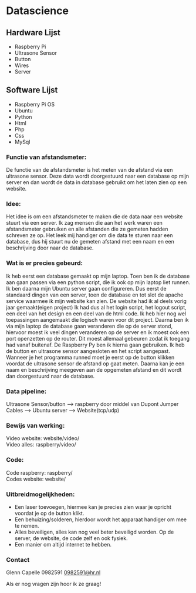 # Datascience

## Hardware Lijst
-   Raspberry Pi
-   Ultrasone Sensor
-   Button
-   Wires
-   Server

## Software Lijst
-   Raspberry Pi OS
-   Ubuntu
-   Python
-   Html
-   Php
-   Css
-   MySql

### Functie van afstandsmeter: 
De functie van de afstandsmeter is het meten van de afstand via een ultrasone sensor. Deze data wordt doorgestuurd naar een database op mijn server en dan wordt de data in database gebruikt om het laten zien op een website.

### Idee: 
Het idee is om een afstandsmeter te maken die de data naar een website stuurt via een server. Ik zag mensen die aan het werk waren een afstandsmeter gebruiken en alle afstanden die ze gemeten hadden schreven ze op. Het leek mij handiger om die data te sturen naar een database, dus hij stuurt nu de gemeten afstand met een naam en een beschrijving door naar de database.

### Wat is er precies gebeurd:
Ik heb eerst een database gemaakt op mijn laptop. Toen ben ik de database aan gaan passen via een python script, die ik ook op mijn laptop liet runnen. Ik ben daarna mijn Ubuntu server gaan configureren. Dus eerst de standaard dingen van een server, toen de database en tot slot de apache service waarmee ik mijn website kan zien. De website had ik al deels vorig jaar gemaakt(eigen project) Ik had dus al het login script, het logout script, een deel van het design en een deel van de html code. Ik heb hier nog wel toepassingen aangemaakt die logisch waren voor dit project. Daarna ben ik via mijn laptop de database gaan veranderen die op de server stond, hiervoor moest ik veel dingen veranderen op de server en ik moest ook een port openzetten op de router. Dit moest allemaal gebeuren zodat ik toegang had vanaf buitenaf. De Raspberry Py ben ik hierna gaan gebruiken. Ik heb de button en ultrasone sensor aangesloten en het script aangepast. Wanneer je het programma runned moet je eerst op de button klikken voordat de ultrasone sensor de afstand op gaat meten. Daarna kan je een naam en beschrijving meegeven aan de opgemeten afstand en dit wordt dan doorgestuurd naar de database. 

### Data pipeline:
Ultrasone Sensor/button --> raspberry door middel van Dupont Jumper Cables --> Ubuntu server --> Website(tcp/udp)

### Bewijs van werking: 
Video website: website/video/<br>
Video alles: raspberry/video/

### Code: 
Code raspberry: raspberry/<br>
Codes website: website/

### Uitbreidmogelijkheden: 
-   Een laser toevoegen, hiermee kan je precies zien waar je opricht voordat je op de button klikt.
-   Een behuizing/solderen, hierdoor wordt het apparaat handiger om mee te nemen.
-   Alles beveiligen, alles kan nog veel beter beveiligd worden. Op de server, de website, de code zelf en ook fysiek.
-   Een manier om altijd internet te hebben.

### Contact
Glenn Capelle
0982591
0982591@hr.nl

Als er nog vragen zijn hoor ik ze graag!

